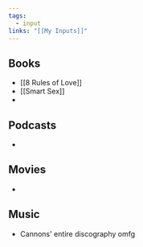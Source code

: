```yaml
---
tags:
  - input
links: "[[My Inputs]]"
---
```

## Books
- [[8 Rules of Love]]
- [[Smart Sex]]
- 

## Podcasts
- 
## Movies
- 
## Music
- Cannons' entire discography omfg

